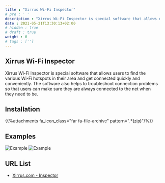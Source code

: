 ```yaml
---
title : "Xirrus Wi-Fi Inspector"
# pre : ' '
description : "Xirrus Wi-Fi Inspector is special software that allows users to find the various Wi-Fi hotspots in their area and get connected quickly and conveniently. The software also helps to troubleshoot connection problems so that users can make sure they are always connected to the net when they need to be."
date : 2021-05-21T13:30:13+02:00
# hidden : true
# draft : true
weight : 0
# tags : ['']
---
```


## Xirrus Wi-Fi Inspector

Xirrus Wi-Fi Inspector is special software that allows users to find the various Wi-Fi hotspots in their area and get connected quickly and conveniently. The software also helps to troubleshoot connection problems so that users can make sure they are always connected to the net when they need to be.

## Installation

{{%attachments fa_icon_class="far fa-file-archive" pattern=".*(zip)"/%}}

## Examples

![Example](images/example.png)
![Example](images/example2.png)

## URL List

- [Xirrus.com - Inspector](https://www.xirrus.com/inspector)
